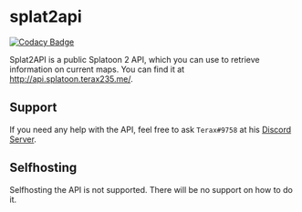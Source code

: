 # splat2api

[![Codacy Badge](https://api.codacy.com/project/badge/Grade/37e2e8e1c849410da15893f8d995cb33)](https://www.codacy.com/project/Terax235/splat2api/dashboard?utm_source=github.com&amp;utm_medium=referral&amp;utm_content=Terax235/splat2api&amp;utm_campaign=Badge_Grade_Dashboard)

Splat2API is a public Splatoon 2 API, which you can use to retrieve information on current maps. You can find it at http://api.splatoon.terax235.me/.

## Support
If you need any help with the API, feel free to ask `Terax#9758` at his [Discord Server](https://discord.gg/fCWumjH).

## Selfhosting
Selfhosting the API is not supported. There will be no support on how to do it.
